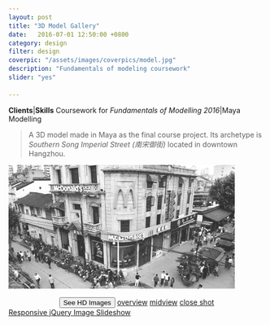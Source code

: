 ```yaml
---
layout: post
title: "3D Model Gallery"
date:   2016-07-01 12:50:00 +0800
category: design
filter: design
coverpic: "/assets/images/coverpics/model.jpg"
description: "Fundamentals of modeling coursework"
slider: "yes"

---
```


**Clients**|**Skills**
Coursework for *Fundamentals of Modelling 2016*|Maya Modelling


>A 3D model made in Maya as the final course project. Its archetype is *Southern Song Imperial Street (南宋御街)* located in downtown Hangzhou.


![Aaron Swartz](/assets/images/model_archetype.png)

<center>
<div class="button-group">
    <button type="button" class="button button-pill button-tiny button-caution">See HD Images</button>
	<a href="/assets/images/overview.jpg" type="button" class="button button-pill button-tiny">overview</a>
    <a href="/assets/images/midview.jpg" type="button" class="button button-pill button-tiny">midview</a>
    <a href="/assets/images/insideview.jpg" type="button" class="button button-pill button-tiny">close shot</a>
  </div>
  </center>

<div>
    <div id="amazingslider-wrapper-1" style="display:block;position:relative;max-width:1000px;margin:0px auto 56px;">
        <div id="amazingslider-1" style="display:block;position:relative;margin:0 auto;">
            <ul class="amazingslider-slides" style="display:none;">
                <li><img src="/assets/slider/images/model_overview.jpg" alt="model"  title="Overview" />
                </li>
                <li><img src="/assets/slider/images/model_midview.jpg" alt="model_midview"  title="Midview" />
                </li>
                <li><img src="/assets/slider/images/model_insideview.jpg" alt="model_insideview"  title="Close shot" />
                </li>
            </ul>
            <ul class="amazingslider-thumbnails" style="display:none;">
                <li><img src="/assets/slider/images/model_overview-tn.jpg" alt="model" title="Overview" /></li>
                <li><img src="/assets/slider/images/model_midview-tn.jpg" alt="model_midview" title="Midview" /></li>
                <li><img src="/assets/slider/images/model_insideview-tn.jpg" alt="model_insideview" title="Close shot" /></li>
            </ul>
        <div class="amazingslider-engine"><a href="http://amazingslider.com" title="Responsive jQuery Image Slideshow">Responsive jQuery Image Slideshow</a></div>
        </div>
    </div>
	</div>

  
